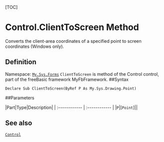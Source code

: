 [TOC]
# Control.ClientToScreen Method
Converts the client-area coordinates of a specified point to screen coordinates (Windows only).
## Definition
Namespace: [`My.Sys.Forms`](My.Sys.Forms.md)
`ClientToScreen` is method of the Control control, part of the freeBasic framework MyFbFramework.
##Syntax
```freeBasic
Declare Sub ClientToScreen(ByRef P As My.Sys.Drawing.Point)
```

##Parameters

|Part|Type|Description|
| :------------ | :------------ |
|`P`|[`Point`]||
## See also
[`Control`](Control.md)
